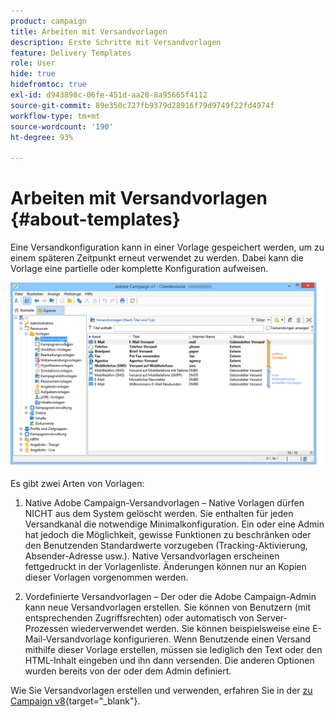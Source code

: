 ```yaml
---
product: campaign
title: Arbeiten mit Versandvorlagen
description: Erste Schritte mit Versandvorlagen
feature: Delivery Templates
role: User
hide: true
hidefromtoc: true
exl-id: d943898c-06fe-451d-aa28-8a95665f4112
source-git-commit: 89e350c727fb9379d28916f79d9749f22fd4974f
workflow-type: tm+mt
source-wordcount: '190'
ht-degree: 93%

---
```


# Arbeiten mit Versandvorlagen {#about-templates}

Eine Versandkonfiguration kann in einer Vorlage gespeichert werden, um zu einem späteren Zeitpunkt erneut verwendet zu werden. Dabei kann die Vorlage eine partielle oder komplette Konfiguration aufweisen.

![](assets/s_user_template_list.png)

Es gibt zwei Arten von Vorlagen:

1. Native Adobe Campaign-Versandvorlagen – Native Vorlagen dürfen NICHT aus dem System gelöscht werden. Sie enthalten für jeden Versandkanal die notwendige Minimalkonfiguration. Ein oder eine Admin hat jedoch die Möglichkeit, gewisse Funktionen zu beschränken oder den Benutzenden Standardwerte vorzugeben (Tracking-Aktivierung, Absender-Adresse usw.). Native Versandvorlagen erscheinen fettgedruckt in der Vorlagenliste. Änderungen können nur an Kopien dieser Vorlagen vorgenommen werden.

1. Vordefinierte Versandvorlagen – Der oder die Adobe Campaign-Admin kann neue Versandvorlagen erstellen. Sie können von Benutzern (mit entsprechenden Zugriffsrechten) oder automatisch von Server-Prozessen wiederverwendet werden. Sie können beispielsweise eine E-Mail-Versandvorlage konfigurieren. Wenn Benutzende einen Versand mithilfe dieser Vorlage erstellen, müssen sie lediglich den Text oder den HTML-Inhalt eingeben und ihn dann versenden. Die anderen Optionen wurden bereits von der oder dem Admin definiert.


Wie Sie Versandvorlagen erstellen und verwenden, erfahren Sie in der [ zu Campaign v8](https://experienceleague.adobe.com/de/docs/campaign/campaign-v8/send/create-templates){target="_blank"}.